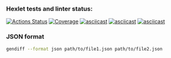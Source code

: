 ### Hexlet tests and linter status:
[![Actions Status](https://github.com/bahhteek/frontend-project-46/actions/workflows/hexlet-check.yml/badge.svg)](https://github.com/bahhteek/frontend-project-46/actions)
[![Coverage](https://sonarcloud.io/api/project_badges/measure?project=bahhteek_frontend-project-46&metric=coverage)](https://sonarcloud.io/summary/new_code?id=bahhteek_frontend-project-46)
[![asciicast](https://asciinema.org/a/Ok3CLvmINIVp5CTJa6q4BvfbC.svg)](https://asciinema.org/a/Ok3CLvmINIVp5CTJa6q4BvfbC)
[![asciicast](https://asciinema.org/a/94MgLqsmNVjb5Ae4jasl8OYF1.svg)](https://asciinema.org/a/94MgLqsmNVjb5Ae4jasl8OYF1)
[![asciicast](https://asciinema.org/a/9A4ywAmme8hQ0OYYKo0ytndbg.svg)](https://asciinema.org/a/9A4ywAmme8hQ0OYYKo0ytndbg)

### JSON format

```bash
gendiff --format json path/to/file1.json path/to/file2.json